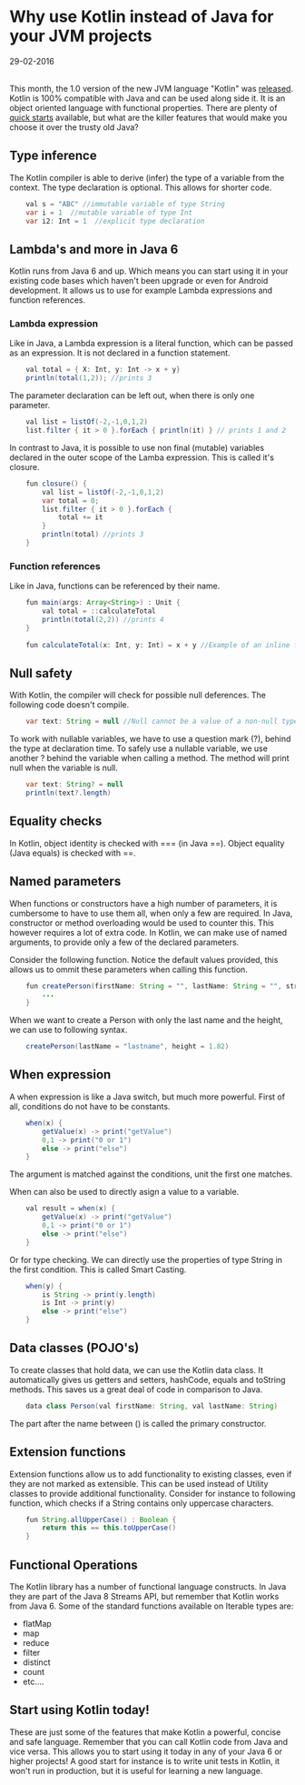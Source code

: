 # Why use Kotlin instead of Java for your JVM projects
<span class="date">29-02-2016</span> <br></br>

This month, the 1.0 version of the new JVM language "Kotlin" was [released](http://blog.jetbrains.com/kotlin/2016/02/kotlin-1-0-released-pragmatic-language-for-jvm-and-android/). Kotlin is 100% compatible with Java and can be used along side it. It is an object oriented language with functional properties.
There are plenty of [quick starts](https://kotlinlang.org/docs/tutorials/getting-started.html) available, but what are the killer features that would make you choose it over the trusty old Java?

## Type inference
The Kotlin compiler is able to derive (infer) the type of a variable from the context. The type declaration is optional. This allows for shorter code.

```java
	val s = "ABC" //immutable variable of type String
	var i = 1  //mutable variable of type Int
	var i2: Int = 1  //explicit type declaration
```


## Lambda's and more in Java 6 
Kotlin runs from Java 6 and up. Which means you can start using it in your existing code bases which haven't been upgrade or even for Android development. It allows us to use for example Lambda expressions and function references.

### Lambda expression
Like in Java, a Lambda expression is a literal function, which can be passed as an expression. It is not declared in a function statement.

```java
	val total = { X: Int, y: Int -> x + y}
	println(total(1,2)); //prints 3
```

The parameter declaration can be left out, when there is only one parameter.

```java
	val list = listOf(-2,-1,0,1,2)
	list.filter { it > 0 }.forEach { println(it) } // prints 1 and 2
```

In contrast to Java, it is possible to use non final (mutable) variables declared in the outer scope of the Lamba expression. This is called it's closure.
```java
	fun closure() {
		val list = listOf(-2,-1,0,1,2)
		var total = 0;
		list.filter { it > 0 }.forEach { 
			total += it
		}
		println(total) //prints 3
	}
```


### Function references
Like in Java, functions can be referenced by their name.
```java
	fun main(args: Array<String>) : Unit {
		val total = ::calculateTotal
		println(total(2,2)) //prints 4
	}
	
	fun calculateTotal(x: Int, y: Int) = x + y //Example of an inline function, where the curly braces, return type and return statement can be ommitted.
```

## Null safety
With Kotlin, the compiler will check for possible null deferences. The following code doesn't compile.

```java
	var text: String = null //Null cannot be a value of a non-null type
```

To work with nullable variables, we have to use a question mark (?), behind the type at declaration time. To safely use a nullable variable, we use another ? behind the variable when calling a method. The method will print null when the variable is null.

```java
	var text: String? = null
	println(text?.length)
```

## Equality checks
In Kotlin, object identity is checked with === (in Java ==). Object equality (Java equals) is checked with ==.

## Named parameters
When functions or constructors have a high number of parameters, it is cumbersome to have to use them all, when only a few are required. In Java, constructor or method overloading would be used to counter this. This however requires a lot of extra code. In Kotlin, we can make use of named arguments, to provide only a few of the declared parameters.

Consider the following function. Notice the default values provided, this allows us to ommit these parameters when calling this function.

```java
	fun createPerson(firstName: String = "", lastName: String = "", street: String = "", number: Int = 0, height: Double = 0.0) {
		...
	}
```

When we want to create a Person with only the last name and the height, we can use to following syntax.

```java
	createPerson(lastName = "lastname", height = 1.82)
```

## When expression
A when expression is like a Java switch, but much more powerful. First of all, conditions do not have to be constants.
```java
	when(x) {
		getValue(x) -> print("getValue")
		0,1 -> print("0 or 1")
		else -> print("else")
	}
```

The argument is matched against the conditions, unit the first one matches. 

When can also be used to directly asign a value to a variable.

```java
	val result = when(x) {
		getValue(x) -> print("getValue")
		0,1 -> print("0 or 1")
		else -> print("else")
	}
```

Or for type checking. We can directly use the properties of type String in the first condition. This is called Smart Casting.

```java
	when(y) {
		is String -> print(y.length)
		is Int -> print(y)
		else -> print("else")
	}
```

## Data classes (POJO's)
To create classes that hold data, we can use the Kotlin data class. It automatically gives us getters and setters, hashCode, equals and toString methods. This saves us a great deal of code in comparison to Java.

```java
	data class Person(val firstName: String, val lastName: String)
```

The part after the name between () is called the primary constructor.

## Extension functions
Extension functions allow us to add functionality to existing classes, even if they are not marked as extensible. This can be used instead of Utility classes to provide additional functionality.
Consider for instance to following function, which checks if a String contains only uppercase characters.

```java
	fun String.allUpperCase() : Boolean {
		return this == this.toUpperCase()
	}
```


## Functional Operations
The Kotlin library has a number of functional language constructs. In Java they are part of the Java 8 Streams API, but remember that Kotlin works from Java 6.
Some of the standard functions available on Iterable types are:
* flatMap
* map
* reduce
* filter
* distinct
* count
* etc....

## Start using Kotlin today!
These are just some of the features that make Kotlin a powerful, concise and safe language. Remember that you can call Kotlin code from Java and vice versa. This allows you to start using it today in any of your Java 6 or higher projects! A good start for instance is to write unit tests in Kotlin, it won't run in production, but it is useful for learning a new language.